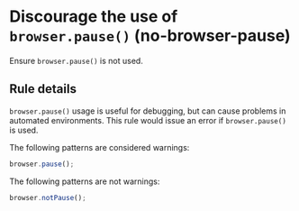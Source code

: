 # Discourage the use of `browser.pause()` (no-browser-pause)

Ensure `browser.pause()` is not used.

## Rule details

`browser.pause()` usage is useful for debugging, but can cause problems in automated environments.
This rule would issue an error if `browser.pause()` is used.

The following patterns are considered warnings:

```js
browser.pause();
```

The following patterns are not warnings:

```js
browser.notPause();
```
